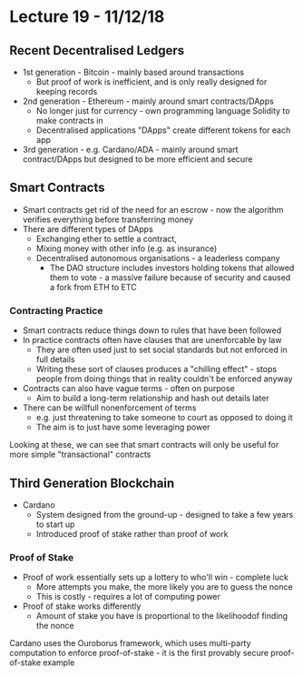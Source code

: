 # Lecture 19 - 11/12/18

## Recent Decentralised Ledgers

- 1st generation - Bitcoin - mainly based around transactions
	- But proof of work is inefficient, and is only really designed for keeping records
- 2nd generation - Ethereum - mainly around smart contracts/DApps
	- No longer just for currency - own programming language Solidity to make contracts in
	- Decentralised applications "DApps" create different tokens for each app
- 3rd generation - e.g. Cardano/ADA - mainly around smart contract/DApps but designed to be more efficient and secure

## Smart Contracts

- Smart contracts get rid of the need for an escrow - now the algorithm verifies everything before transferring money
- There are different types of DApps
	- Exchanging ether to settle a contract, 
	- Mixing money with other info (e.g. as insurance)
	- Decentralised autonomous organisations - a leaderless company 
		- The DAO structure includes investors holding tokens that allowed them to vote - a massive failure because of security and caused a fork from ETH to ETC

### Contracting Practice

- Smart contracts reduce things down to rules that have been followed
- In practice contracts often have clauses that are unenforcable by law
	- They are often used just to set social standards but not enforced in full details
	- Writing these sort of clauses produces a "chilling effect" - stops people from doing things that in reality couldn't be enforced anyway
- Contracts can also have vague terms - often on purpose
	- Aim to build a long-term relationship and hash out details later
- There can be willfull nonenforcement of terms
	- e.g. just threatening to take someone to court as opposed to doing it
	- The aim is to just have some leveraging power

Looking at these, we can see that smart contracts will only be useful for more simple "transactional" contracts

## Third Generation Blockchain

- Cardano
	- System designed from the ground-up - designed to take a few years to start up
	- Introduced proof of stake rather than proof of work

### Proof of Stake

- Proof of work essentially sets up a lottery to who'll win - complete luck
	- More attempts you make, the more likely you are to guess the nonce
	- This is costly - requires a lot of computing power
- Proof of stake works differently
	- Amount of stake you have is proportional to the likelihoodof finding the nonce

Cardano uses the Ouroborus framework, which uses multi-party computation to enforce proof-of-stake - it is the first provably secure proof-of-stake example
<!--stackedit_data:
eyJoaXN0b3J5IjpbLTE0Njg4MjE3OTUsMTUxNTY5MDE0MywtMz
QwODI3NjM4LC00MDQ5ODAwNDEsLTE1OTUxNjQwMzUsLTE3OTAx
MzY3MzcsMTUwNjQ4NjAzNSwxNjk2OTMzMTk3LDE5NzEwNDc0OT
IsMTkwNjcwMDQ2Niw3MzA5OTgxMTZdfQ==
-->